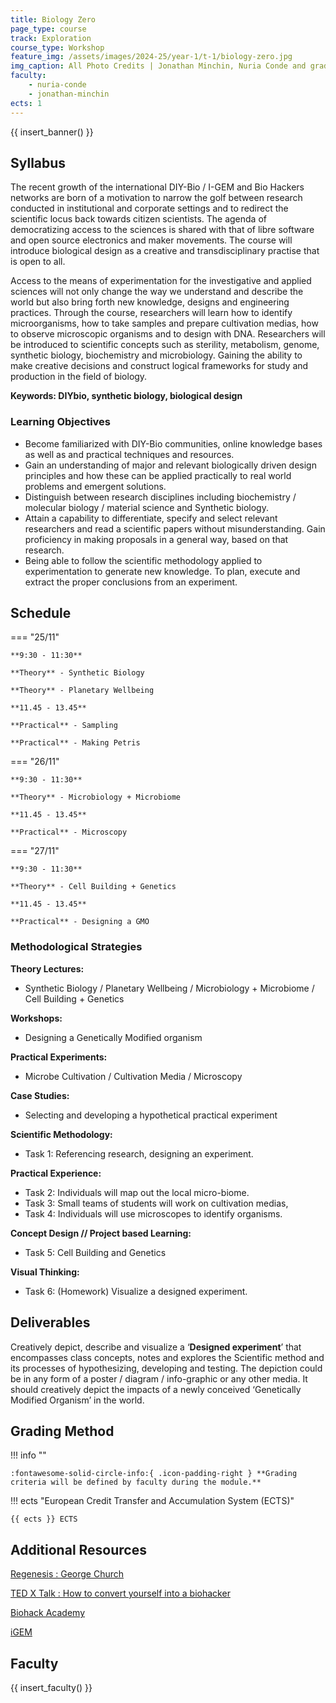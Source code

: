 ```yaml
---
title: Biology Zero
page_type: course
track: Exploration
course_type: Workshop
feature_img: /assets/images/2024-25/year-1/t-1/biology-zero.jpg
img_caption: All Photo Credits | Jonathan Minchin, Nuria Conde and graduate MDEF students
faculty:
    - nuria-conde
    - jonathan-minchin
ects: 1
---
```


{{ insert_banner() }}

## Syllabus

The recent growth of the international DIY-Bio / I-GEM and Bio Hackers networks are born of a motivation to narrow the golf between research conducted in institutional and corporate settings and to redirect the scientific locus back towards citizen scientists. The agenda of democratizing access to the sciences is shared with that of libre software and open source electronics and maker movements. The course will introduce biological design as a creative and transdisciplinary practise that is open to all.

Access to the means of experimentation for the investigative and applied sciences will not only change the way we understand and describe the world but also bring forth new knowledge, designs and engineering practices. Through the course, researchers will learn how to identify microorganisms, how to take samples and prepare cultivation medias, how to observe microscopic organisms and to design with DNA. Researchers will be introduced to scientific concepts such as sterility, metabolism, genome, synthetic biology, biochemistry and microbiology. Gaining the ability to make creative decisions and construct logical frameworks for study and production in the field of biology.

**Keywords: DIYbio, synthetic biology, biological design**


### Learning Objectives

- Become familiarized with DIY-Bio communities, online knowledge bases as well as and practical techniques and resources.
- Gain an understanding of major and relevant biologically driven design principles and how these can be applied practically to real world problems and emergent solutions. 
- Distinguish between research disciplines including biochemistry / molecular biology / material science and Synthetic biology. 
- Attain a capability to differentiate, specify and select relevant researchers and read a scientific papers without misunderstanding. Gain proficiency in making proposals in a general way, based on that research.
- Being able to follow the scientific methodology applied to experimentation to generate new knowledge. To plan, execute and extract the proper conclusions from an experiment.

## Schedule

=== "25/11"

    **9:30 - 11:30**

    **Theory** - Synthetic Biology
    
    **Theory** - Planetary Wellbeing

    **11.45 - 13.45**

    **Practical** - Sampling
    
    **Practical** - Making Petris

=== "26/11"

    **9:30 - 11:30**

    **Theory** - Microbiology + Microbiome

    **11.45 - 13.45**

    **Practical** - Microscopy

=== "27/11"

    **9:30 - 11:30**

    **Theory** - Cell Building + Genetics

    **11.45 - 13.45**

    **Practical** - Designing a GMO

### Methodological Strategies

**Theory Lectures:**

- Synthetic Biology / Planetary Wellbeing / Microbiology + Microbiome / Cell Building + Genetics

**Workshops:**

- Designing a Genetically Modified organism

**Practical Experiments:**

- Microbe Cultivation / Cultivation Media / Microscopy 

**Case Studies:**

- Selecting and developing a hypothetical practical experiment

**Scientific Methodology:**

- Task 1: Referencing research, designing an experiment.

**Practical Experience:**

- Task 2: Individuals will map out the local micro-biome.
- Task 3: Small teams of students will work on cultivation medias,
- Task 4: Individuals will use microscopes to identify organisms.

**Concept Design // Project based Learning:**

- Task 5: Cell Building and Genetics

**Visual Thinking:**

- Task 6: (Homework) Visualize a designed experiment.

## Deliverables

Creatively depict, describe and visualize a ‘**Designed experiment**’ that encompasses class concepts, notes and explores the Scientific method and its processes of hypothesizing, developing and testing. The depiction could be in any form of a poster / diagram / info-graphic or any other media. It should creatively depict the impacts of a newly conceived ‘Genetically Modified Organism’ in the world.

## Grading Method

!!! info ""

    :fontawesome-solid-circle-info:{ .icon-padding-right } **Grading criteria will be defined by faculty during the module.**

!!! ects "European Credit Transfer and Accumulation System (ECTS)"

    {{ ects }} ECTS

## Additional Resources

[Regenesis : George Church](https://en.wikipedia.org/wiki/George_Church_(geneticist))

[TED X Talk : How to convert yourself into a biohacker](https://www.youtube.com/watch?v=_kc0IFavUes&feature=emb_title)

[Biohack Academy](http://biohackacademy.github.io/)

[iGEM](https://igem.org/Main_Page)

## Faculty

{{ insert_faculty() }}
